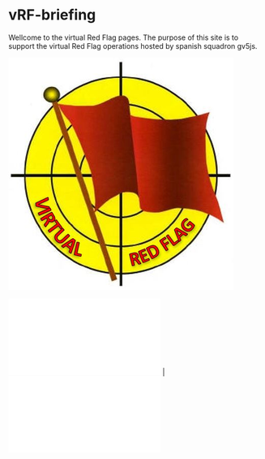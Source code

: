 # vRF-briefing
Wellcome to the virtual Red Flag pages. The purpose of this site is to support the virtual Red Flag operations hosted by spanish squadron gv5js.

![](/Images/LogovRF.JPG)

![vRF Spins](/vRF-briefing/docs/spins.html) | ![vRF Local Procedures](/vRF-briefing/docs/LocalProcedures.html)

